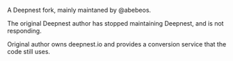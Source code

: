 A Deepnest fork, mainly maintaned by @abebeos.

The original Deepnest author has stopped maintaining Deepnest, and is not responding.

Original author owns deepnest.io and provides a conversion service that the code still uses.
